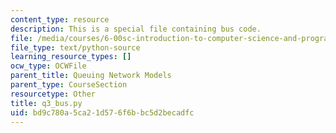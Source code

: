 ```yaml
---
content_type: resource
description: This is a special file containing bus code.
file: /media/courses/6-00sc-introduction-to-computer-science-and-programming-spring-2011/bd9c780a5ca21d576f6bbc5d2becadfc_q3_bus.py
file_type: text/python-source
learning_resource_types: []
ocw_type: OCWFile
parent_title: Queuing Network Models
parent_type: CourseSection
resourcetype: Other
title: q3_bus.py
uid: bd9c780a-5ca2-1d57-6f6b-bc5d2becadfc
---
```

